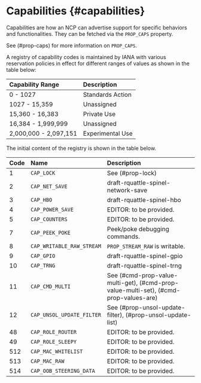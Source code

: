 # Capabilities {#capabilities}

Capabilities are how an NCP can advertise support for specific behaviors and functionalities. They can be fetched via the `PROP_CAPS` property.

See (#prop-caps) for more information on `PROP_CAPS`.

A registry of capability codes is maintained by IANA with various reservation policies in effect for different ranges of values as shown in the table below:

Capability Range        | Description
:-----------------------|:-----------------
0 - 1027                | Standards Action
1027 - 15,359           | Unassigned
15,360 - 16,383         | Private Use
16,384 - 1,999,999      | Unassigned
2,000,000 - 2,097,151   | Experimental Use

The initial content of the registry is shown in the table below.

Code    | Name                      | Description
:-------|:--------------------------|:----------------------------------
   1    | `CAP_LOCK`                | See (#prop-lock)
   2    | `CAP_NET_SAVE`            | draft-rquattle-spinel-network-save
   3    | `CAP_HBO`                 | draft-rquattle-spinel-hbo
   4    | `CAP_POWER_SAVE`          | EDITOR: to be provided.
   5    | `CAP_COUNTERS`            | EDITOR: to be provided.
   7    | `CAP_PEEK_POKE`           | Peek/poke debugging commands.
   8    | `CAP_WRITABLE_RAW_STREAM` | `PROP_STREAM_RAW` is writable.
   9    | `CAP_GPIO`                | draft-rquattle-spinel-gpio
  10    | `CAP_TRNG`                | draft-rquattle-spinel-trng
  11    | `CAP_CMD_MULTI`           | See (#cmd-prop-value-multi-get), (#cmd-prop-value-multi-set), (#cmd-prop-values-are)
  12    | `CAP_UNSOL_UPDATE_FILTER` | See (#prop-unsol-update-filter), (#prop-unsol-update-list)
  48    | `CAP_ROLE_ROUTER`         | EDITOR: to be provided.
  49    | `CAP_ROLE_SLEEPY`         | EDITOR: to be provided.
 512    | `CAP_MAC_WHITELIST`       | EDITOR: to be provided.
 513    | `CAP_MAC_RAW`             | EDITOR: to be provided.
 514    | `CAP_OOB_STEERING_DATA`   | EDITOR: to be provided.
